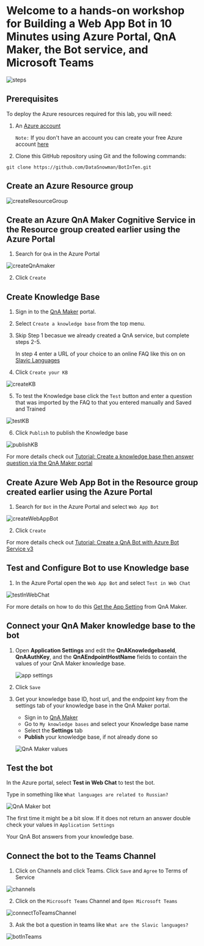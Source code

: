 # Welcome to a hands-on workshop for **Building a Web App Bot in 10 Minutes** using Azure Portal, QnA Maker, the Bot service, and Microsoft Teams

![steps](https://raw.githubusercontent.com/DataSnowman/BotInTen/master/images/steps.png)


## Prerequisites

To deploy the Azure resources required for this lab, you will need:

1. An [Azure account](https://portal.azure.com)
   
   `Note:` If you don't have an account you can create your free Azure account [here](https://azure.microsoft.com/en-us/free/)

2. Clone this GitHub repository using Git and the following commands: 

`git clone https://github.com/DataSnowman/BotInTen.git`

## Create an Azure Resource group
![createResourceGroup](https://raw.githubusercontent.com/DataSnowman/BotInTen/master/images/createResourceGroup.png)

## Create an Azure QnA Maker Cognitive Service in the Resource group created earlier using the Azure Portal

1. Search for `QnA` in the Azure Portal

![createQnAmaker](https://raw.githubusercontent.com/DataSnowman/BotInTen/master/images/createQnAmaker.png)

2. Click `Create`

## Create Knowledge Base

1. Sign in to the [QnA Maker](https://www.qnamaker.ai/) portal.

2. Select `Create a knowledge base` from the top menu.

3. Skip Step 1 becasue we already created a QnA service, but complete steps 2-5.

    In step 4 enter a URL of your choice to an online FAQ like this on on [Slavic Languages](https://slavic.ucla.edu/languages/russian/faq/)

4. Click `Create your KB`

![createKB](https://raw.githubusercontent.com/DataSnowman/BotInTen/master/images/createKB.png)

5. To test the Knowledge base click the `Test` button and enter a question that was imported by the FAQ to that you entered manually and Saved and Trained

![testKB](https://raw.githubusercontent.com/DataSnowman/BotInTen/master/images/testKB.png)

6. Click `Publish` to publish the Knowledge base

![publishKB](https://raw.githubusercontent.com/DataSnowman/BotInTen/master/images/publishKB.png)

For more details check out [Tutorial: Create a knowledge base then answer question via the QnA Maker portal](https://docs.microsoft.com/en-us/azure/cognitive-services/qnamaker/tutorials/create-publish-query-in-portal)

## Create Azure Web App Bot in the Resource group created earlier using the Azure Portal

1. Search for `Bot` in the Azure Portal and select `Web App Bot`

![createWebAppBot](https://raw.githubusercontent.com/DataSnowman/BotInTen/master/images/createWebAppBot.png)

2. Click `Create`

For more details check out [Tutorial: Create a QnA Bot with Azure Bot Service v3](https://docs.microsoft.com/en-us/azure/cognitive-services/qnamaker/tutorials/create-qna-bot)

## Test and Configure Bot to use Knowledge base

1. In the Azure Portal open the `Web App Bot` and select `Test in Web Chat`

![testInWebChat](https://raw.githubusercontent.com/DataSnowman/BotInTen/master/images/testInWebChat.png)

For more details on how to do this [Get the App Setting](https://aka.ms/qnaabssetup) from QnA Maker.

## Connect your QnA Maker knowledge base to the bot

1. Open **Application Settings** and edit the **QnAKnowledgebaseId**, **QnAAuthKey**, and the **QnAEndpointHostName** fields to contain the values of your QnA Maker knowledge base.

    ![app settings](https://raw.githubusercontent.com/DataSnowman/BotInTen/master/images/application-settings.png)

2. Click `Save`

3. Get your knowledge base ID, host url, and the endpoint key from the settings tab of your knowledge base in the QnA Maker portal.

    - Sign in to [QnA Maker](https://qnamaker.ai)
    - Go to `My knowledge bases` and select your Knowledge base name
    - Select the **Settings** tab
    - **Publish** your knowledge base, if not already done so

    ![QnA Maker values](https://raw.githubusercontent.com/DataSnowman/BotInTen/master/images/qnamaker-settings-kbid-key.png)

## Test the bot

In the Azure portal, select **Test in Web Chat** to test the bot.

Type in something like `What languages are related to Russian?`

![QnA Maker bot](https://raw.githubusercontent.com/DataSnowman/BotInTen/master/images/qna-bot-web-chat-response.png)

The first time it might be a bit slow.  If it does not return an answer double check your values in `Application Settings`

Your QnA Bot answers from your knowledge base.

## Connect the bot to the Teams Channel

1. Click on Channels and click Teams.  Click `Save` and `Agree` to Terms of Service

![channels](https://raw.githubusercontent.com/DataSnowman/BotInTen/master/images/channels.png)

2. Click on the `Microsoft Teams` Channel and `Open Microsoft Teams`

![connectToTeamsChannel](https://raw.githubusercontent.com/DataSnowman/BotInTen/master/images/connectToTeamsChannel.png)

3. Ask the bot a question in teams like `What are the Slavic languages?`

![botInTeams](https://raw.githubusercontent.com/DataSnowman/BotInTen/master/images/botInTeams.png)